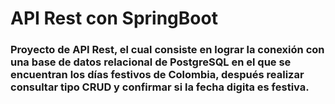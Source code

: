 # API Rest con SpringBoot

### Proyecto de API Rest, el cual consiste en lograr la conexión con una base de datos relacional de PostgreSQL en el que se encuentran los días festivos de Colombia, después realizar consultar tipo CRUD y confirmar si la fecha digita es festiva.
